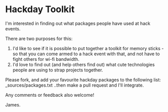 Hackday Toolkit
===============
I'm interested in finding out what packages people have used at hack events.

There are two purposes for this:

1) I'd like to see if it is possible to put together a toolkit for memory sticks - so that you can come armed to a hack event with that, and not have to fight others for wi-fi bandwidth.
2) I'd love to find out (and help others find out) what cute technologies people are using to strap projects together.

Please fork, and add your favourite hackday packages to the following list:
_sources/packages.txt
..then make a pull request and I'll integrate.

Any comments or feedback also welcome!

James.